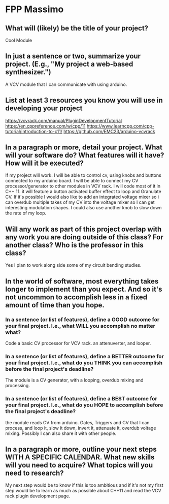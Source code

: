 # FPP Massimo

## What will (likely) be the title of your project?

Cool Module

## In just a sentence or two, summarize your project. (E.g., "My project a web-based synthesizer.")

A VCV module that I can communicate with using arduino. 

## List at least 3 resources you know you will use in developing your project

https://vcvrack.com/manual/PluginDevelopmentTutorial
https://en.cppreference.com/w/cpp/11 
https://www.learncpp.com/cpp-tutorial/introduction-to-c11/
https://github.com/EMC23/arduino-vcvrack

## In a paragraph or more, detail your project. What will your software do? What features will it have? How will it be executed?

If my project will work. I will be able to control cv, using knobs and buttons connected to my arduino board. I will be able to connect my CV processor/generator to other modules in VCV rack. I will code most of it in C++ 11. it will feature a button activated buffer effect to loop and Granulate CV. If it's possible I would also like to add an integrated voltage mixer so i can overdub multiple takes of my CV into the voltage mixer so I can get interesting modulation shapes. I could also use another knob to slow down the rate of my loop.

## Will any work as part of this project overlap with any work you are doing outside of this class? For another class? Who is the professor in this class?

Yes I plan to work along side some of my circuit bending studies. 

## In the world of software, most everything takes longer to implement than you expect. And so it's not uncommon to accomplish less in a fixed amount of time than you hope.

### In a sentence (or list of features), define a GOOD outcome for your final project. I.e., what WILL you accomplish no matter what?

Code a basic CV processor for VCV rack. an attenuverter, and looper. 

### In a sentence (or list of features), define a BETTER outcome for your final project. I.e., what do you THINK you can accomplish before the final project's deadline?

The module is a CV generator, with a looping, overdub mixing and processing. 

### In a sentence (or list of features), define a BEST outcome for your final project. I.e., what do you HOPE to accomplish before the final project's deadline?

the module reads CV from arduino. Gates, Triggers and CV that I can process, and loop it, slow it down, invert it, attenuate it, overdub voltage mixing. Possibly I can also share it with other people. 

## In a paragraph or more, outline your next steps WITH A SPECIFIC CALENDAR. What new skills will you need to acquire? What topics will you need to research?

My next step would be to know if this is too ambitious and if it's not my first step would be to learn as much as possible about C++11 and read the VCV rack plugin development page. 

